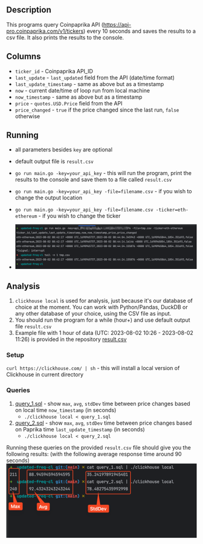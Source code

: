 ## Description
This programs query Coinpaprika API (https://api-pro.coinpaprika.com/v1/tickers) every 10 seconds
and saves the results to a csv file. It also prints the results to the console.

## Columns
* `ticker_id` - Coinpaprika API_ID
* `last_update` - `last_updated` field from the API (date/time format)
* `last_update_timestamp` - same as above but as a timestamp
* `now` - current date/time of loop run from local machine
* `now_timestamp` - same as above but as a timestamp
* `price` - `quotes.USD.Price` field from the API
* `price_changed` - `true` if the price changed since the last run, `false` otherwise

## Running
* all parameters besides `key` are optional
* default output file is `result.csv`
* `go run main.go -key=your_api_key` - this will run the program, print the results to the console and save them to a file called `result.csv`
* `go run main.go -key=your_api_key -file=filename.csv` - if you wish to change the output location
* `go run main.go -key=your_api_key -file=filename.csv -ticker=eth-ethereum` - if you wish to change the ticker

* ![Example run](media/example_run.png "example run")

## Analysis 
1. `clickhouse local` is used for analysis, just because it's our database of choice at the moment.
You can work with Python/Pandas, DuckDB or any other database of your choice, using the CSV file as input.
2. You should run the program for a while (hour+) and use default output file `result.csv`
3. Example file with 1 hour of data (UTC: 2023-08-02 10:26 - 2023-08-02 11:26) is provided in the repository [result.csv](./result.csv)

### Setup
`curl https://clickhouse.com/ | sh` - this will install a local version of Clickhouse in current directory

### Queries
1. [query_1.sql](./query_1.sql) - show `max`, `avg`, `stdDev` time between price changes based on local time `now_timestamp` (in seconds)
   * `./clickhouse local < query_1.sql`
2. [query_2.sql](./query_2.sql) - show `max`, `avg`, `stdDev` time between price changes based on Paprika time  `last_update_timestamp` (in seconds)
   * `./clickhouse local < query_2.sql`

Running these queries on the provided `result.csv` file should give you the following results:
(with the following average response time around 90 seconds)
![Example analysis](media/example_analysis.png "example_analysis")



